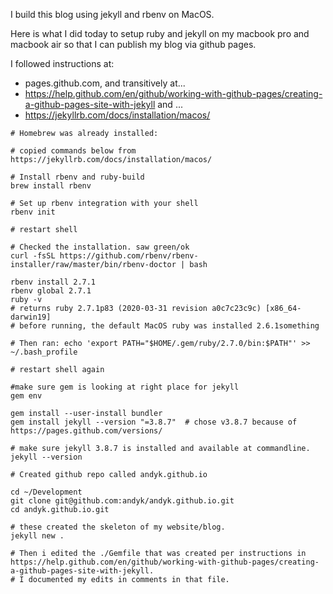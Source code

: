 I build this blog using jekyll and rbenv on MacOS.

Here is what I did today to setup ruby and jekyll on my macbook pro and macbook air so that I can publish my blog via github pages.

I followed instructions at:
* pages.github.com, and transitively at...
* https://help.github.com/en/github/working-with-github-pages/creating-a-github-pages-site-with-jekyll and ...
* https://jekyllrb.com/docs/installation/macos/

```
# Homebrew was already installed:

# copied commands below from https://jekyllrb.com/docs/installation/macos/

# Install rbenv and ruby-build
brew install rbenv

# Set up rbenv integration with your shell
rbenv init

# restart shell

# Checked the installation. saw green/ok
curl -fsSL https://github.com/rbenv/rbenv-installer/raw/master/bin/rbenv-doctor | bash

rbenv install 2.7.1
rbenv global 2.7.1
ruby -v
# returns ruby 2.7.1p83 (2020-03-31 revision a0c7c23c9c) [x86_64-darwin19]
# before running, the default MacOS ruby was installed 2.6.1something

# Then ran: echo 'export PATH="$HOME/.gem/ruby/2.7.0/bin:$PATH"' >> ~/.bash_profile

# restart shell again

#make sure gem is looking at right place for jekyll
gem env

gem install --user-install bundler 
gem install jekyll --version "=3.8.7"  # chose v3.8.7 because of https://pages.github.com/versions/ 

# make sure jekyll 3.8.7 is installed and available at commandline.
jekyll --version

# Created github repo called andyk.github.io

cd ~/Development
git clone git@github.com:andyk/andyk.github.io.git
cd andyk.github.io.git

# these created the skeleton of my website/blog.
jekyll new .

# Then i edited the ./Gemfile that was created per instructions in https://help.github.com/en/github/working-with-github-pages/creating-a-github-pages-site-with-jekyll.
# I documented my edits in comments in that file.
```
